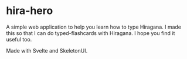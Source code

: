 # hira-hero
A simple web application to help you learn how to type Hiragana. I made this so that I can do typed-flashcards with Hiragana. I hope you find it useful too.

Made with Svelte and SkeletonUI.